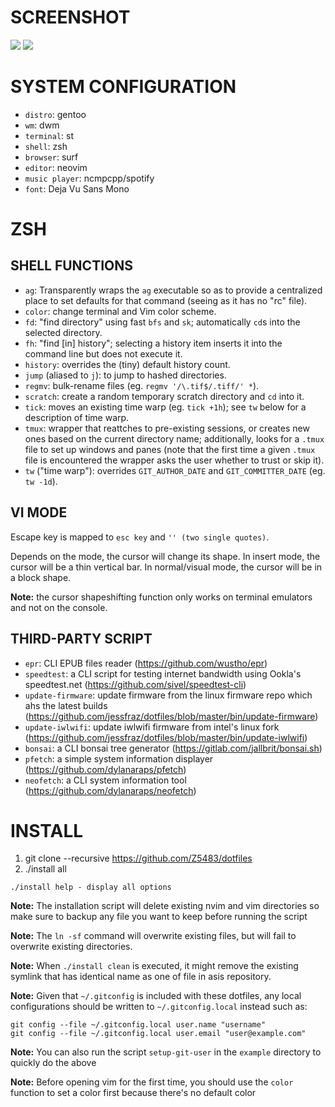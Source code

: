 # SCREENSHOT
<img src=".img/0001">
<img src=".img/0002">

# SYSTEM CONFIGURATION

* `distro`: gentoo
* `wm`: dwm
* `terminal`: st
* `shell`: zsh
* `browser`: surf
* `editor`: neovim
* `music player`: ncmpcpp/spotify
* `font`: Deja Vu Sans Mono

# ZSH

## SHELL FUNCTIONS

- `ag`: Transparently wraps the `ag` executable so as to provide a centralized place to set defaults for that command (seeing as it has no "rc" file).
- `color`: change terminal and Vim color scheme.
- `fd`: "find directory" using fast `bfs` and `sk`; automatically `cd`s into the selected directory.
- `fh`: "find [in] history"; selecting a history item inserts it into the command line but does not execute it.
- `history`: overrides the (tiny) default history count.
- `jump` (aliased to `j`): to jump to hashed directories.
- `regmv`: bulk-rename files (eg. `regmv '/\.tif$/.tiff/' *`).
- `scratch`: create a random temporary scratch directory and `cd` into it.
- `tick`: moves an existing time warp (eg. `tick +1h`); see `tw` below for a description of time warp.
- `tmux`: wrapper that reattches to pre-existing sessions, or creates new ones based on the current directory name; additionally, looks for a `.tmux` file to set up windows and panes (note that the first time a given `.tmux` file is encountered the wrapper asks the user whether to trust or skip it).
- `tw` ("time warp"): overrides `GIT_AUTHOR_DATE` and `GIT_COMMITTER_DATE` (eg. `tw -1d`).

## VI MODE

Escape key is mapped to `esc key` and `'' (two single quotes)`.

Depends on the mode, the cursor will change its shape. In insert mode, the
cursor will be a thin vertical bar. In normal/visual mode, the cursor will be in
a block shape.

**Note:** the cursor shapeshifting function only works on terminal emulators and
not on the console.

## THIRD-PARTY SCRIPT

- `epr`: CLI EPUB files reader (https://github.com/wustho/epr)
- `speedtest`: a CLI script for testing internet bandwidth using Ookla's speedtest.net (https://github.com/sivel/speedtest-cli)
- `update-firmware`: update firmware from the linux firmware repo which ahs the latest builds (https://github.com/jessfraz/dotfiles/blob/master/bin/update-firmware)
- `update-iwlwifi`: update iwlwifi firmware from intel's linux fork (https://github.com/jessfraz/dotfiles/blob/master/bin/update-iwlwifi)
- `bonsai`: a CLI bonsai tree generator (https://gitlab.com/jallbrit/bonsai.sh)
- `pfetch`: a simple system information displayer (https://github.com/dylanaraps/pfetch)
- `neofetch`: a CLI system information tool (https://github.com/dylanaraps/neofetch)

# INSTALL

1. git clone --recursive https://github.com/Z5483/dotfiles
2. ./install all

```
./install help - display all options
```

**Note:** The installation script will delete existing nvim and vim directories so make sure to backup any file you want to keep before running the script

**Note:** The `ln -sf` command will overwrite existing files, but will fail to overwrite existing directories.

**Note:** When `./install clean` is executed, it might remove the existing symlink that has identical name as one of file in asis repository.

**Note:** Given that `~/.gitconfig` is included with these dotfiles, any local configurations should be written to `~/.gitconfig.local` instead such as:

```
git config --file ~/.gitconfig.local user.name "username"
git config --file ~/.gitconfig.local user.email "user@example.com"
```
**Note:** You can also run the script `setup-git-user` in the `example`
directory to quickly do the above

**Note:** Before opening vim for the first time, you should use the `color` function to set a color first because there's no default color
